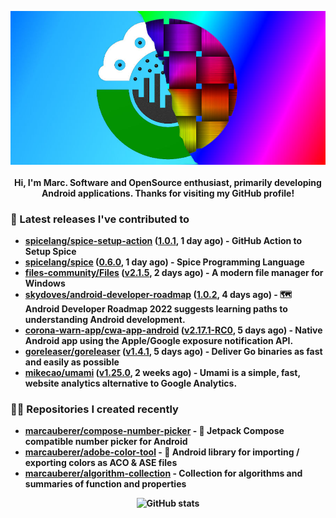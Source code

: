 <p align="center">
	<img src="https://raw.githubusercontent.com/marcauberer/marcauberer/master/images/frontpage-image.jpg">
	<br><br>
	<b>Hi, I'm Marc. Software and OpenSource enthusiast, primarily developing Android applications. Thanks for visiting my GitHub profile!
</p>

### 🚀 Latest releases I've contributed to


- [spicelang/spice-setup-action](https://github.com/spicelang/spice-setup-action) ([1.0.1](https://github.com/spicelang/spice-setup-action/releases/tag/1.0.1), 1 day ago) - GitHub Action to Setup Spice 
- [spicelang/spice](https://github.com/spicelang/spice) ([0.6.0](https://github.com/spicelang/spice/releases/tag/0.6.0), 1 day ago) - Spice Programming Language
- [files-community/Files](https://github.com/files-community/Files) ([v2.1.5](https://github.com/files-community/Files/releases/tag/v2.1.5), 2 days ago) - A modern file manager for Windows
- [skydoves/android-developer-roadmap](https://github.com/skydoves/android-developer-roadmap) ([1.0.2](https://github.com/skydoves/android-developer-roadmap/releases/tag/1.0.2), 4 days ago) - 🗺 Android Developer Roadmap 2022 suggests learning paths to understanding Android development.
- [corona-warn-app/cwa-app-android](https://github.com/corona-warn-app/cwa-app-android) ([v2.17.1-RC0](https://github.com/corona-warn-app/cwa-app-android/releases/tag/v2.17.1-RC0), 5 days ago) - Native Android app using the Apple/Google exposure notification API.
- [goreleaser/goreleaser](https://github.com/goreleaser/goreleaser) ([v1.4.1](https://github.com/goreleaser/goreleaser/releases/tag/v1.4.1), 5 days ago) - Deliver Go binaries as fast and easily as possible
- [mikecao/umami](https://github.com/mikecao/umami) ([v1.25.0](https://github.com/mikecao/umami/releases/tag/v1.25.0), 2 weeks ago) - Umami is a simple, fast, website analytics alternative to Google Analytics.

### 👨‍💻 Repositories I created recently
- [marcauberer/compose-number-picker](https://github.com/marcauberer/compose-number-picker) - 🔢 Jetpack Compose compatible number picker for Android
- [marcauberer/adobe-color-tool](https://github.com/marcauberer/adobe-color-tool) - 🎨 Android library for importing / exporting colors as ACO &amp; ASE files
- [marcauberer/algorithm-collection](https://github.com/marcauberer/algorithm-collection) - Collection for algorithms and summaries of function and properties

<p align="center">
	<img src="https://github-readme-stats.vercel.app/api?username=marcauberer&show_icons=true&theme=dark" alt="GitHub stats">
</p>
